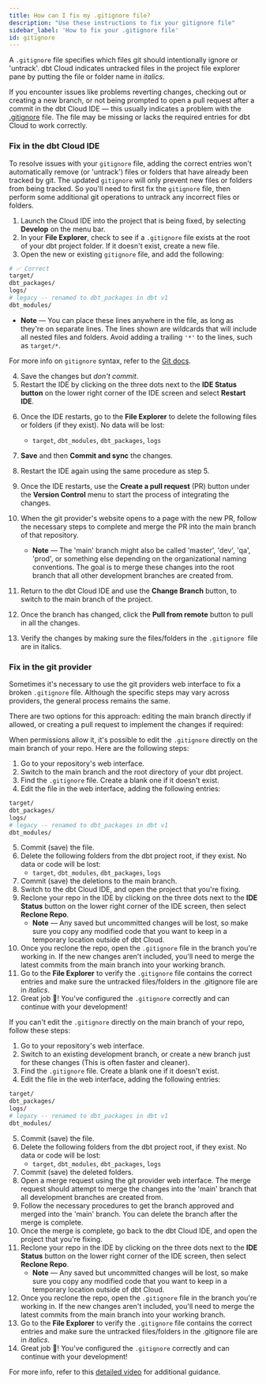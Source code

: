 ```yaml
---
title: How can I fix my .gitignore file?
description: "Use these instructions to fix your gitignore file"
sidebar_label: 'How to fix your .gitignore file'
id: gitignore
---
```


A `.gitignore` file specifies which files git should intentionally ignore or 'untrack'. dbt Cloud indicates untracked files in the project file explorer pane by putting the file or folder name in *italics*.

If you encounter issues like problems reverting changes, checking out or creating a new branch, or not being prompted to open a pull request after a commit in the dbt Cloud IDE &mdash; this usually indicates a problem with the [.gitignore](https://github.com/dbt-labs/dbt-starter-project/blob/main/.gitignore) file. The file may be missing or lacks the required entries for dbt Cloud to work correctly. 

### Fix in the dbt Cloud IDE

To resolve issues with your `gitignore` file, adding the correct entries won't automatically remove (or 'untrack') files or folders that have already been tracked by git. The updated `gitignore` will only prevent new files or folders from being tracked. So you'll need to first fix the `gitignore` file, then perform some additional git operations to untrack any incorrect files or folders.  


1. Launch the Cloud IDE into the project that is being fixed, by selecting **Develop** on the menu bar.
2. In your **File Explorer**, check to see if a `.gitignore` file exists at the root of your dbt project folder. If it doesn't exist, create a new file.
3. Open the new or existing `gitignore` file, and add the following:

```bash
# ✅ Correct 
target/
dbt_packages/
logs/
# legacy -- renamed to dbt_packages in dbt v1
dbt_modules/
```

* **Note** &mdash; You can place these lines anywhere in the file, as long as they're on separate lines. The lines shown are wildcards that will include all nested files and folders. Avoid adding a trailing `'*'` to the lines, such as `target/*`.

For more info on `gitignore` syntax, refer to the [Git docs](https://git-scm.com/docs/gitignore).

4. Save the changes but _don't commit_.
5. Restart the IDE by clicking on the three dots next to the **IDE Status button** on the lower right corner of the IDE screen and select **Restart IDE**.

<Lightbox src="/img/docs/dbt-cloud/cloud-ide/restart-ide.jpg" width="50%" title="Restart the IDE by clicking the three dots on the lower right or click on the Status bar" />

6. Once the IDE restarts, go to the **File Explorer** to delete the following files or folders (if they exist).  No data will be lost:
    * `target`, `dbt_modules`, `dbt_packages`, `logs`
7. **Save** and then **Commit and sync** the changes.
8. Restart the IDE again using the same procedure as step 5.
9. Once the IDE restarts, use the **Create a pull request** (PR) button under the **Version Control** menu to start the process of integrating the changes.
10. When the git provider's website opens to a page with the new PR, follow the necessary steps to complete and merge the PR into the main branch of that repository.

    * **Note** &mdash; The 'main' branch might also be called 'master', 'dev', 'qa', 'prod', or something else depending on the organizational naming conventions.  The goal is to merge these changes into the root branch that all other development branches are created from.

11. Return to the dbt Cloud IDE and use the **Change Branch** button, to switch to the main branch of the project.
12. Once the branch has changed, click the **Pull from remote** button to pull in all the changes. 
13. Verify the changes by making sure the files/folders in the `.gitignore `file are in italics. 

<Lightbox src="/img/docs/dbt-cloud/cloud-ide/gitignore-italics.jpg" width="50%" title="A dbt project on the main branch that has properly configured gitignore folders (highlighted in italics)."/>

### Fix in the git provider

Sometimes it's necessary to use the git providers web interface to fix a broken `.gitignore` file. Although the specific steps may vary across providers, the general process remains the same.

There are two options for this approach: editing the main branch directly if allowed, or creating a pull request to implement the changes if required:

<Tabs>

<TabItem value="mainbranch" label="Edit in main branch">
   
When permissions allow it, it's possible to edit the `.gitignore` directly on the main branch of your repo. Here are the following steps:

1. Go to your repository's web interface.
2. Switch to the main branch and the root directory of your dbt project.
3. Find the `.gitignore` file.  Create a blank one if it doesn't exist.
4. Edit the file in the web interface, adding the following entries:
```bash
target/
dbt_packages/
logs/
# legacy -- renamed to dbt_packages in dbt v1
dbt_modules/
```

5. Commit (save) the file.
6. Delete the following folders from the dbt project root, if they exist.  No data or code will be lost:
    * `target`, `dbt_modules`, `dbt_packages`, `logs`
7. Commit (save) the deletions to the main branch.
8. Switch to the dbt Cloud IDE, and open the project that you're fixing.
9. Reclone your repo in the IDE by clicking on the three dots next to the **IDE Status** button on the lower right corner of the IDE screen, then select **Reclone Repo**.
    * **Note** &mdash; Any saved but uncommitted changes will be lost, so make sure you copy any modified code that you want to keep in a temporary location outside of dbt Cloud.
10. Once you reclone the repo, open the `.gitignore` file in the branch you're working in.  If the new changes aren't included, you'll need to merge the latest commits from the main branch into your working branch.
11. Go to the **File Explorer** to verify the `.gitignore` file contains the correct entries and make sure the untracked files/folders in the .gitignore file are in *italics*. 
12. Great job 🎉! You've configured the `.gitignore` correctly and can continue with your development!

</TabItem>

<TabItem value="newbranch" label="Unable to edit main branch">

If you can't edit the `.gitignore` directly on the main branch of your repo, follow these steps:

1. Go to your repository's web interface.
2. Switch to an existing development branch, or create a new branch just for these changes (This is often faster and cleaner). 
3. Find the `.gitignore` file.  Create a blank one if it doesn't exist.
4. Edit the file in the web interface, adding the following entries:

```bash
target/
dbt_packages/
logs/
# legacy -- renamed to dbt_packages in dbt v1
dbt_modules/
```
5. Commit (save) the file.
6. Delete the following folders from the dbt project root, if they exist.  No data or code will be lost:
    * `target`, `dbt_modules`, `dbt_packages`, `logs`
7. Commit (save) the deleted folders.
8. Open a merge request using the git provider web interface.  The merge request should attempt to merge the changes into the 'main' branch that all development branches are created from.
9. Follow the necessary procedures to get the branch approved and merged into the 'main' branch.  You can delete the branch after the merge is complete. 
10. Once the merge is complete, go back to the dbt Cloud IDE, and open the project that you're fixing.
11. Reclone your repo in the IDE by clicking on the three dots next to the **IDE Status** button on the lower right corner of the IDE screen, then select **Reclone Repo**. 
    * **Note** &mdash; Any saved but uncommitted changes will be lost, so make sure you copy any modified code that you want to keep in a temporary location outside of dbt Cloud.
12. Once you reclone the repo, open the `.gitignore` file in the branch you're working in.  If the new changes aren't included, you'll need to merge the latest commits from the main branch into your working branch.
13. Go to the **File Explorer** to verify the `.gitignore` file contains the correct entries and make sure the untracked files/folders in the .gitignore file are in *italics*. 
14. Great job 🎉! You've configured the `.gitignore` correctly and can continue with your development!

</TabItem>
</Tabs>

For more info, refer to this [detailed video](https://www.loom.com/share/9b3b8e2b617f41a8bad76ec7e42dd014) for additional guidance. 
